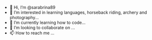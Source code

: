 - 👋 Hi, I’m @sarabrina89
- 👀 I’m interested in learning languages, horseback riding, archery and photography...
- 🌱 I’m currently learning how to code...
- 💞️ I’m looking to collaborate on ...
- 📫 How to reach me ...

<!---
sarabrina89/sarabrina89 is a ✨ special ✨ repository because its `README.md` (this file) appears on your GitHub profile.
You can click the Preview link to take a look at your changes.
--->
